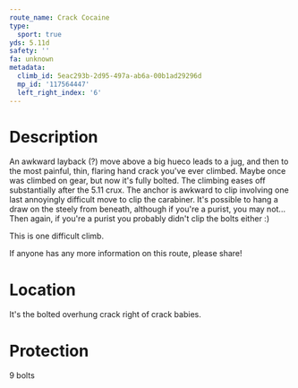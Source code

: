 ```yaml
---
route_name: Crack Cocaine
type:
  sport: true
yds: 5.11d
safety: ''
fa: unknown
metadata:
  climb_id: 5eac293b-2d95-497a-ab6a-00b1ad29296d
  mp_id: '117564447'
  left_right_index: '6'
---
```

# Description
An awkward layback (?) move above a big hueco leads to a jug, and then to the most painful, thin, flaring hand crack you've ever climbed. Maybe once was climbed on gear, but now it's fully bolted. The climbing eases off substantially after the 5.11 crux. The anchor is awkward to clip involving one last annoyingly difficult move to clip the carabiner. It's possible to hang a draw on the steely from beneath, although if you're a purist, you may not... Then again, if you're a purist you probably didn't clip the bolts either :)

This is one difficult climb.

If anyone has any more information on this route, please share!

# Location
It's the bolted overhung crack right of crack babies.

# Protection
9 bolts
